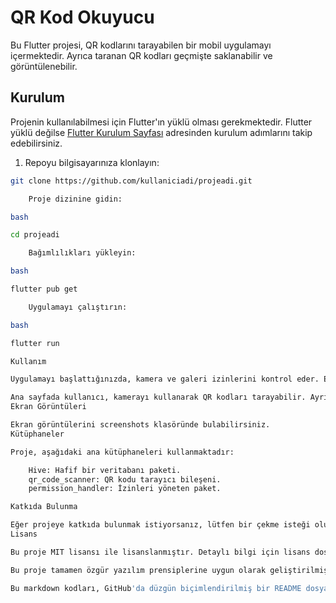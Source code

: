 # QR Kod Okuyucu

Bu Flutter projesi, QR kodlarını tarayabilen bir mobil uygulamayı içermektedir. Ayrıca taranan QR kodları geçmişte saklanabilir ve görüntülenebilir.

## Kurulum

Projenin kullanılabilmesi için Flutter'ın yüklü olması gerekmektedir. Flutter yüklü değilse [Flutter Kurulum Sayfası](https://flutter.dev/docs/get-started/install) adresinden kurulum adımlarını takip edebilirsiniz.

1. Repoyu bilgisayarınıza klonlayın:

```bash
git clone https://github.com/kullaniciadi/projeadi.git

    Proje dizinine gidin:

bash

cd projeadi

    Bağımlılıkları yükleyin:

bash

flutter pub get

    Uygulamayı çalıştırın:

bash

flutter run

Kullanım

Uygulamayı başlattığınızda, kamera ve galeri izinlerini kontrol eder. Eğer izinler yoksa, kullanıcıya izinleri vermesi için bir uyarı gösterir. İzinler verildiğinde, ana sayfa görüntülenir.

Ana sayfada kullanıcı, kamerayı kullanarak QR kodları tarayabilir. Ayrıca, galeriden QR kodu okutmak şu anda mümkün değildir. Taranan QR kodları geçmişte saklanır ve geçmiş sayfasında görüntülenebilir.
Ekran Görüntüleri

Ekran görüntülerini screenshots klasöründe bulabilirsiniz.
Kütüphaneler

Proje, aşağıdaki ana kütüphaneleri kullanmaktadır:

    Hive: Hafif bir veritabanı paketi.
    qr_code_scanner: QR kodu tarayıcı bileşeni.
    permission_handler: İzinleri yöneten paket.

Katkıda Bulunma

Eğer projeye katkıda bulunmak istiyorsanız, lütfen bir çekme isteği oluşturun. Katkılarınızı bekliyoruz!
Lisans

Bu proje MIT lisansı ile lisanslanmıştır. Detaylı bilgi için lisans dosyasını inceleyebilirsiniz.

Bu proje tamamen özgür yazılım prensiplerine uygun olarak geliştirilmiştir ve MIT Lisansı ile dağıtılmaktadır.

Bu markdown kodları, GitHub'da düzgün biçimlendirilmiş bir README dosyası oluşturmak için kullanılabilir.
